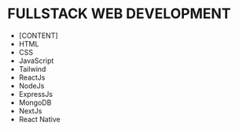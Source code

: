 # FULLSTACK WEB DEVELOPMENT
- [CONTENT]
 - HTML
 - CSS
 - JavaScript
 - Tailwind
 - ReactJs
 - NodeJs
 - ExpressJs
 - MongoDB
 - NextJs
 - React Native

